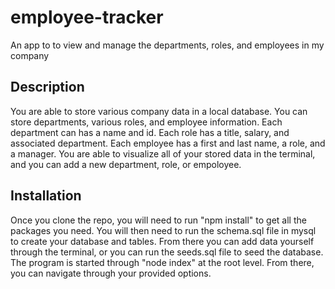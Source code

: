 # employee-tracker

An app to to view and manage the departments, roles, and employees in my company

## Description

You are able to store various company data in a local database. You can store departments,
various roles, and employee information. Each department can has a name and id. Each role
has a title, salary, and associated department. Each employee has a first and last name,
a role, and a manager. You are able to visualize all of your stored data in the terminal,
and you can add a new department, role, or empoloyee.

## Installation

Once you clone the repo, you will need to run "npm install" to get all the packages you need. You will then need to run the schema.sql file in mysql to create your
database and tables. From there you can add data yourself through the terminal, or you can run the seeds.sql file to seed the database. The program is started through "node index" at the root level. From there, you can navigate through your provided options.




